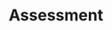 ---
layout: default
type: card
sortorder: 
appsused:
title: "Assessment"
level: 
brightspace: 
video: 
downloads:
description: "Each faculty member in the Graphic Design Program strives for clear, known, detailed and fair assessment. The information below is provided to show each and every student where their target goal is and how to attain it."
details: |
  ## Our Grading System

  Algonquin College's grading system is based on letter grades. You'll find a qualitative description as well as numerical equivalents of the letter grades below.

  You need to maintain a GPA above 1.7, with no grades below C- to succeed in the program. There is information on calculating your grade point average <a href="http://www.algonquincollege.com/policies/policy/aa14-grading-system/" title="The collage's info on your GPA">here, on the College's site</a>.

  If you've earned an A, or 85% and you find yourself wondering why you lost 15 points on an assignment, don't think of it that way. Your work must have been superior, but not excellent. The difference between 85% and 89% becomes irrelevant, because the whole range earns you a grade of A. Focus on the letter, not the number.

  ## Grade Designations
  <dl>
  <dt>A: Excellent</dt>
  <dd>Course learning requirements are met in a consistently outstanding manner.</dd>
  <dt>B: Superior</dt>
  <dd>Course learning requirements are met and exceed the requirements.</dd>
  <dt>C: Satisfactory</dt>
  <dd>Course learning requirements are met satisfactorily.</dd>
  <dt>D: Marginal</dt>
  <dd>Course learning requirements are met, but achieved at a marginal level. consistent, ongoing effort is required for continuing success in the program.</dd>
  <dt>F: Unsatisfactory (Failure)</dt>
  <dd>Course learning requirements are not met. No credit is awarded.</dd>
  </dl>

  ## Numeric Values

  <table>
  <thead>
    <tr class="fw700"><th>Percent Grade</th><th>Letter Grade</th><th>Numeric Grade</th></tr>
  </thead>
    <tbody>
      <tr><td>90-100</td><td>A+</td><td>4.0</td></tr>
      <tr><td>85-89</td><td>A</td><td>3.8</td></tr>
      <tr><td>80-84</td><td>A-</td><td>3.6</td></tr>
      <tr><td>77-79</td><td>B+</td><td>3.3</td></tr>
      <tr><td>73-76</td><td>B</td><td>3.0</td></tr>
      <tr><td>70-72</td><td>B-</td><td>2.7</td></tr>
      <tr><td>67-69</td><td>C+</td><td>2.3</td></tr>
      <tr><td>63-66</td><td>C</td><td>2.0</td></tr>
      <tr><td>60-62</td><td>C-</td><td>1.7</td></tr>
      <tr><td>57-59</td><td>D+</td><td>1.4</td></tr>
      <tr><td>53-56</td><td>D</td><td>1.2</td></tr>
      <tr><td>50-52</td><td>D-</td><td>1.0</td></tr>
      <tr><td>0-49</td><td>F</td><td>0</td></tr>
    </tbody>
  </table>

  ## Attendance

  This is not a correspondence course. In order to earn points for in-class assignments, you must be present in class. If you have an un-excused absence, you can complete the assignment with the help of the online course material, but you will not earn points. I will, however, provide written feedback on your performance. If your absence is unavoidable, please communicate with me before the class to make me aware of it. I will have the option to excuse your absence and allow completion of the assignment outside of class.

  <a name="filenames">&nbsp;</a>
  ## Importance of File Naming

  Attention to detail is crucial in the practice of Graphic Design. File naming is no exception. Naming files incorrectly can cause disastrous effects, like broken images on the web, print errors and missed deadlines. This is why we are so strict with this in the Computer Graphics courses.

  Organizing, naming and submitting files adhering to precise instructions is an important skill in the practice of Graphic Design. As such, 20% of all assignment values is based on adhering to instructions. These instructions will be given verbally in class and/or online. If files are submitted in such a way that they are not usable to produce the final product, the student can earn a grade of zero on that assignment at the faculty's discretion.

  ### Submitting a File

  When submitting a file, you need to name it according to a specific naming convention. Make sure you close your file before you re-name it in Finder.  Use this convention: First Name, Last Name, Group Nº, Assignment Name.ai. So, name it like this example:
  
  <figure>
      <img class="size75" alt="submission-file-naming" src="/images/grading-system/submission-file-naming.jpg">
  <figcaption>
  Only submit the zip file. You can delete the zip only after submission.
  </figcaption>
  </figure>

  Once you have submitted your zip file, you can delete it. Keep the original file *at least* as long as your time in the program.

  <span class="orange fw600 fs90">The following is incorrect:</span>

  <figure>
      <img class="size75" alt="submission-file-incorrect" src="/images/grading-system/submission-file-incorrect.jpg">
  <figcaption>
  Name your file <b>before</b> zip-compressing it.
  </figcaption>
  </figure>

  When you re-name the zip file, it unzips un-named, which is not a good thing. Make sure to re-name the file, *then* zip-compress it.

  ### Submitting a Folder

  Follow the same process for submitting a folder. Name it First Name, Last Name, Group Nº, Assignment Name. So, name it like this example:

  <img class="size75" alt="submission-folders" src="/images/grading-system/submission-folders.jpg">

  Once you have submitted your zip file, you can delete it. Keep the original folder *at least* as long as your time in the program.

  <span class="orange fw600 fs90">The following is incorrect:</span>

  <figure>
      <img class="size75" alt="submission-folders-incorrect" src="/images/grading-system/submission-folders-incorrect.jpg">
  <figcaption>
  Name your folder <b>before</b> zip-compressing it.
  </figcaption>
  </figure>

  When you re-name the zip file, it unzips un-named, which is not a good thing. Make sure to re-name the folder, *then* zip-compress it.

  <div class="attentionbox achtung">
    Submitting a file or folder that is un-named <em>will earn you a grade of zero</em>. You can avoid this by naming the file/folder as directed <em>before</em> you zip-compress it.
  </div>

  Not complying with this will cause a needless loss of points. Pay close attention while submitting.
---